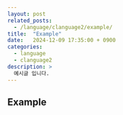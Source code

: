 ```yaml
---
layout: post
related_posts:
  - /language/clanguage2/example/
title:  "Example"
date:   2024-12-09 17:35:00 + 0900
categories:
  - language
  - clanguage2
description: >
  예시글 입니다.
---
```

## Example